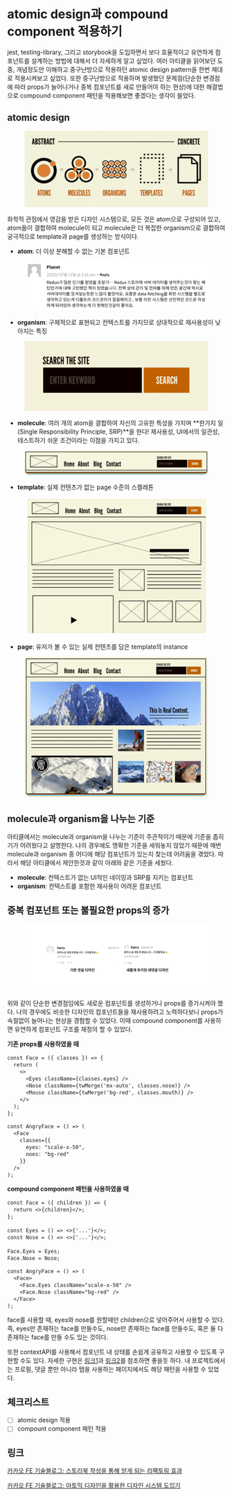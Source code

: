 # atomic design과 compound component 적용하기

jest, testing-library, 그리고 storybook을 도입하면서 보다 효율적이고 유연하게 컴포넌트를 설계하는 방법에 대해서 더 자세하게 알고 싶었다. 여러 아티클을 읽어보던 도중, 개념정도만 이해하고 중구난방으로 적용하던 atomic design pattern을 한번 제대로 적용시켜보고 싶었다. 또한 중구난방으로 적용하며 발생했던 문제점(단순한 변경점에 따라 props가 늘어나거나 중복 컴포넌트를 새로 만들어야 하는 현상)에 대한 해결법으로 compound component 패턴을 적용해보면 좋겠다는 생각이 들었다.

## atomic design

<figure><img src="../.gitbook/assets/Untitled (13).png" alt=""><figcaption></figcaption></figure>

화학적 관점에서 영감을 받은 디자인 시스템으로, 모든 것은 atom으로 구성되어 있고, atom들이 결합하여 molecule이 되고 molecule은 더 복잡한 organism으로 결합하여 궁극적으로 template과 page를 생성하는 방식이다.

* **atom**: 더 이상 분해할 수 없는 기본 컴포넌트

<figure><img src="../.gitbook/assets/Untitled (7).png" alt=""><figcaption></figcaption></figure>

* **organism**: 구체적으로 표현되고 컨텍스트를 가지므로 상대적으로 재사용성이 낮아지는 특징

<figure><img src="../.gitbook/assets/Untitled (8).png" alt=""><figcaption></figcaption></figure>

* **molecule**: 여러 개의 atom을 결합하여 자신의 고유한 특성을 가지며 **한가지 일(Single Responsibility Principle, SRP)**을 한다! 재사용성, UI에서의 일관성, 테스트하기 쉬운 조건이라는 이점을 가지고 있다.

<figure><img src="../.gitbook/assets/Untitled (9).png" alt=""><figcaption></figcaption></figure>

* **template**: 실제 컨텐츠가 없는 page 수준의 스켈레톤

<figure><img src="../.gitbook/assets/Untitled (10).png" alt=""><figcaption></figcaption></figure>

* **page**: 유저가 볼 수 있는 실제 컨텐츠를 담은 template의 instance

<figure><img src="../.gitbook/assets/Untitled (11).png" alt=""><figcaption></figcaption></figure>

## molecule과 organism을 나누는 기준

아티클에서는 molecule과 organism을 나누는 기준이 주관적이기 때문에 기준을 좁히기가 어려웠다고 설명한다. 나의 경우에도 명확한 기준을 세워놓지 않았기 때문에 매번 molecule과 organism 중 어디에 해당 컴포넌트가 있는지 찾는데 어려움을 겪었다. 따라서 해당 아티클에서 제안한것과 같이 아래와 같은 기준을 세웠다.

* **molecule**: 컨텍스트가 없는 UI적인 네이밍과 SRP를 지키는 컴포넌트
* **organism**: 컨텍스트를 포함한 재사용이 어려운 컴포넌트

## 중복 컴포넌트 또는 불필요한 props의 증가

<figure><img src="../.gitbook/assets/Untitled (12) (1).png" alt=""><figcaption></figcaption></figure>

위와 같이 단순한 변경점임에도 새로운 컴포넌트를 생성하거나 props를 증가시켜야 했다. 나의 경우에도 비슷한 디자인의 컴포넌트들을 재사용하려고 노력하다보니 props가 속절없이 늘어나는 현상을 경험할 수 있었다. 이때 compound component를 사용하면 유연하게 컴포넌트 구조를 재정의 할 수 있었다.

**기존 props를 사용하였을 때**

```tsx
const Face = ({ classes }) => {
  return (
    <>
      <Eyes className={classes.eyes} />
      <Nose className={twMerge('mx-auto', classes.nose)} />
      <Mouse className={twMerge('bg-red', classes.mouth)} />
    </>
  );
};
```

```tsx
const AngryFace = () => (
  <Face
    classes={{
      eyes: "scale-x-50",
      noes: "bg-red"
    }}
  />
);
```

**compound component 패턴을 사용하였을 때**

```tsx
const Face = ({ children }) => {
  return <>{children}</>;
};

const Eyes = () => <>{'...'}</>;
const Nose = () => <>{'...'}</>;

Face.Eyes = Eyes;
Face.Nose = Nose;
```

```tsx
const AngryFace = () => (
  <Face>
    <Face.Eyes className="scale-x-50" />
    <Face.Nose className="bg-red" />
  </Face>
);
```

face를 사용할 때, eyes와 nose를 원할때만 children으로 넣어주어서 사용할 수 있다. 즉, eyes만 존재하는 face를 만들수도, nose만 존재하는 face를 만들수도, 혹은 둘 다 존재하는 face를 만들 수도 있는 것이다.

또한 contextAPI를 사용해서 컴포넌트 내 상태를 손쉽게 공유하고 사용할 수 있도록 구현할 수도 있다. 자세한 구현은 [링크1](https://itchallenger.tistory.com/266)과 [링크2](https://iyu88.github.io/react/2023/03/25/react-compound-component-pattern.html)를 참조하면 좋을듯 하다. 내 프로젝트에서는 프로필, 댓글 뿐만 아니라 탭을 사용하는 페이지에서도 해당 패턴을 사용할 수 있었다.

## 체크리스트

* [ ] atomic design 적용
* [ ] compount component 패턴 적용

## 링크

[카카오 FE 기술블로그: 스토리북 작성을 통해 얻게 되는 리팩토링 효과](https://fe-developers.kakaoent.com/2022/220609-storybookwise-component-refactoring/)

[카카오 FE 기술블로그: 아토믹 디자인을 활용한 디자인 시스템 도입기](https://fe-developers.kakaoent.com/2022/220505-how-page-part-use-atomic-design-system/)
